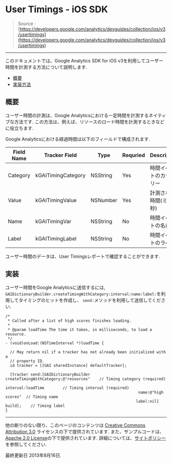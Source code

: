# User Timings - iOS SDK

> Source : [https://developers.google.com/analytics/devguides/collection/ios/v3/usertimings](https://developers.google.com/analytics/devguides/collection/ios/v3/usertimings)

- - -

このドキュメントでは、Google Analytics SDK for iOS v3を利用してユーザー時間を計測する方法について説明します.

- [概要](#overview)
- [実装方法](#implementation)

## <a name="overview"></a>概要

ユーザー時間の計測は、Google Analyticsにおける一定時間を計測するネイティブな方法です.
この方法は、例えば、リソースのロード時間を計測するときなどに役立ちます.

Google Analyticsにおける経過時間は以下のフィールドで構成されます.

Field Name | Tracker Field | Type | Requried | Description
--- | --- | --- | --- | ---
Category | kGAITimingCategory | NSString | Yes | 時間イベントのカテゴリー
Value | kGAITimingValue | NSNumber | Yes | 計測された時間(ミリ秒)
Name | kGAITimingVar | NSString | No | 時間イベントの名前
Label | kGAITimingLabel | NSString | No | 時間イベントのラベル

ユーザー時間のデータは、User Timingsレポートで確認することができます.

## <a name="implementation"></a>実装

ユーザー時間をGoogle Analyticsに送信するには, 
`GAIDictionaryBuilder.createTimingWithCategory:interval:name:label:`を利用してタイミングのヒットを作成し、
`send:`メソッドを利用して送信してください.

```
/*
 * Called after a list of high scores finishes loading.
 *
 * @param loadTime The time it takes, in milliseconds, to load a resource.
 */
- (void)onLoad:(NSTimeInterval *)loadTime {

  // May return nil if a tracker has not already been initialized with a
  // property ID.
  id tracker = [[GAI sharedInstance] defaultTracker];

  [tracker send:[GAIDictionaryBuilder createTimingWithCategory:@"resources"    // Timing category (required)
                                                      interval:loadTime        // Timing interval (required)
                                                          name:@"high scores"  // Timing name
                                                         label:nil] build];    // Timing label
}
```

- - -

他の断りのない限り、このページのコンテンツは [Creative Commons Attribution 3.0](http://creativecommons.org/licenses/by/3.0/) ライセンスの下で提供されています. また、サンプルコードは、[Apache 2.0 License](http://www.apache.org/licenses/LICENSE-2.0)の下で提供されています. 詳細については、[サイトポリシー](https://developers.google.com/site-policies)を参照してください.

最終更新日 2013年8月16日.